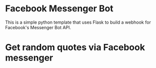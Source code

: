 # Facebook Messenger Bot
This is a simple python template that uses Flask to build a webhook for Facebook's Messenger Bot API.

# Get random quotes via Facebook messenger

